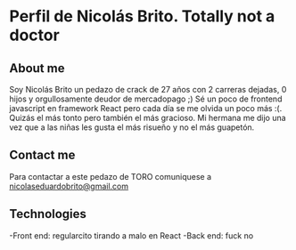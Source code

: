 # Perfil de Nicolás Brito. Totally not a doctor
## About me
Soy Nicolás Brito un pedazo de crack de 27 años con 2 carreras dejadas, 0 hijos y orgullosamente deudor de mercadopago ;) Sé un poco de frontend javascript en framework React pero cada día se me olvida un poco más :(. Quizás el más tonto pero también el más gracioso. Mi hermana me dijo una vez que a las niñas les gusta el más risueño y no el más guapetón.
## Contact me
Para contactar a este pedazo de TORO comuniquese a nicolaseduardobrito@gmail.com 
## Technologies
-Front end: regularcito tirando a malo en React
-Back end: fuck no